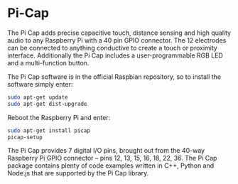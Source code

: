 <!--
---
name: Pi Cap
class: board
type: touch, capacitive, audio
formfactor: Custom
manufacturer: Bare Conductive
description: Add capacitive touch, distance sensing and high quality audio to the Raspberry Pi
url: https://www.bareconductive.com/shop/pi-cap/
buy: https://www.bareconductive.com/shop/pi-cap/
image: 'pi-cap.png'
pincount: 40
eeprom: no
power:
  '1':
ground:
  '6':
  '9':
  '14':
  '20':
  '25':
  '30':
  '34':
  '39':
pin:
  '3':
    mode: i2c
  '5':
    mode: i2c
  '7':
    name: Button
    mode: input
    active: low
  '11':
    name: IRQ
    mode: input
    active: low
  '29':
    name: Green LED
    mode: output
    active: low
  '31':
    name: Red LED
    mode: output
    active: low
  '32':
    name: PWM0
    mode: output
    active: high
  '33':
    name: PWM1
    mode: output
    active: high
  '37':
    name: Blue LED
    mode: output
    active: low
i2c:
  '0x5C':
    name: MPR121
    device: MPR121
-->
# Pi-Cap

The Pi Cap adds precise capacitive touch, distance sensing and high quality audio to any Raspberry Pi with a 40 pin GPIO connector. The 12 electrodes can be connected to anything conductive to create a touch or proximity interface. Additionally the Pi Cap includes a user-programmable RGB LED and a multi-function button.

The Pi Cap software is in the official Raspbian repository, so to install the software simply enter:
```bash
sudo apt-get update
sudo apt-get dist-upgrade
```

Reboot the Raspberry Pi and enter:
```bash
sudo apt-get install picap
picap-setup
```

The Pi Cap provides 7 digital I/O pins, brought out from the 40-way Raspberry Pi GPIO connector – pins 12, 13, 15, 16, 18, 22, 36. The Pi Cap package contains plenty of code examples written in C++, Python and Node.js that are supported by the Pi Cap library.